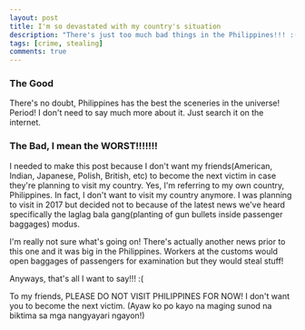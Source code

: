 ```yaml
---
layout: post
title: I'm so devastated with my country's situation
description: "There's just too much bad things in the Philippines!!! :("
tags: [crime, stealing]
comments: true
---
```


### The Good

There's no doubt, Philippines has the best the sceneries in the universe! Period! I don't need to say much more about it. Just search it on the internet.

### The Bad, I mean the WORST!!!!!!!

I needed to make this post because I don't want my friends(American, Indian, Japanese, Polish, British, etc) to become the next victim in case they're planning to visit my country. Yes, I'm referring to my own country, Philippines. In fact, I don't want to visit my country anymore. I was planning to visit in 2017 but decided not to because of the latest news we've heard specifically the laglag bala gang(planting of gun bullets inside passenger baggages) modus.

I'm really not sure what's going on! There's actually another news prior to this one and it was big in the Philippines. Workers at the customs would open baggages of passengers for examination but they would steal stuff!

Anyways, that's all I want to say!!! :(

To my friends, PLEASE DO NOT VISIT PHILIPPINES FOR NOW! I don't want you to become the next victim. (Ayaw ko po kayo na maging sunod na biktima sa mga nangyayari ngayon!)
